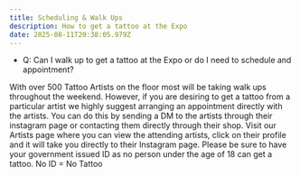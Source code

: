 ```yaml
---
title: Scheduling & Walk Ups
description: How to get a tattoo at the Expo
date: 2025-08-11T20:38:05.979Z
---
```

* Q: C﻿an I walk up to get a tattoo at the Expo or do I need to schedule and appointment? 

W﻿ith over 500 Tattoo Artists on the floor most will be taking walk ups throughout the weekend. However, if you are desiring to get a tattoo from a particular artist we highly suggest arranging an appointment directly with the artists. You can do this by sending a DM to the artists through their instagram page or contacting them directly through their shop.  Visit our Artists page where you can view the attending artists, click on their profile and it will take you directly to their Instagram page. Please be sure to have your government issued ID as no person under the age of 18 can get a tattoo.  No ID = No Tattoo